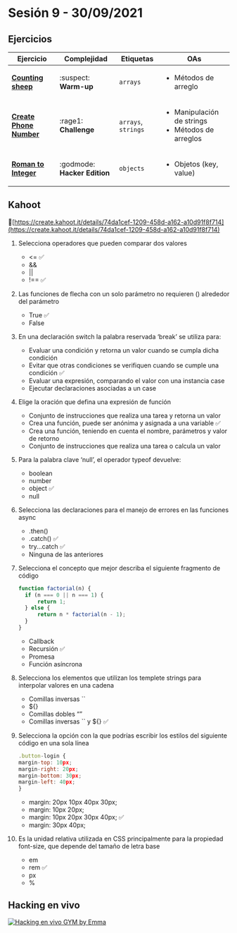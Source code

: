 # Sesión 9 - 30/09/2021

## Ejercicios

| Ejercicio                                                        | Complejidad                    | Etiquetas                    | OAs                                                                               |
| ---------------------------------------------------------------- | ------------------------------ | ---------------------------- | --------------------------------------------------------------------------------- |
| [**Counting sheep**](exercises/counting-sheep/README.md) | :suspect: **Warm-up** | `arrays` | <ul><li> Métodos de arreglo </li></ul>  |
| [**Create Phone Number**](exercises/create-phone-number/README.md) | :rage1: **Challenge** | `arrays`, `strings` | <ul><li>Manipulación de strings</li><li>Métodos de arreglos</li></ul>  |
| [**Roman to Integer**](exercises/roman-to-integer/README.md) | :godmode: **Hacker Edition** | `objects` | <ul><li>Objetos (key, value)</li></ul>  |

## Kahoot

🔗[https://create.kahoot.it/details/74da1cef-1209-458d-a162-a10d91f8f714](https://create.kahoot.it/details/74da1cef-1209-458d-a162-a10d91f8f714)

1. Selecciona operadores que pueden comparar dos valores

    - <= ✅
    - &&
    - ||
    - !== ✅

2. Las funciones de flecha con un solo parámetro no requieren () alrededor del parámetro

    - True ✅
    - False

3. En una declaración switch la palabra reservada ‘break’ se utiliza para:

    - Evaluar una condición y retorna un valor cuando se cumpla dicha condición
    - Evitar que otras condiciones se verifiquen cuando se cumple una condición ✅
    - Evaluar una expresión, comparando el valor con una instancia case
    - Ejecutar declaraciones asociadas a un case

4. Elige la oración que defina una expresión de función

    - Conjunto de instrucciones que realiza una tarea y retorna un valor
    - Crea una función, puede ser anónima y asignada a una variable ✅
    - Crea una función, teniendo en cuenta el nombre, parámetros y valor de retorno
    - Conjunto de instrucciones que realiza una tarea o calcula un valor

5. Para la palabra clave ‘null’, el operador typeof devuelve:

    - boolean
    - number
    - object ✅
    - null

6. Selecciona las declaraciones para el manejo de errores en las funciones async

    - .then()
    - .catch() ✅
    - try...catch ✅
    - Ninguna de las anteriores

7. Selecciona el concepto que mejor describa el siguiente fragmento de código

    ```js
    function factorial(n) {
      if (n === 0 || n === 1) {
          return 1;
      } else {
          return n * factorial(n - 1);
      }
    }
    ```

    - Callback
    - Recursión ✅
    - Promesa
    - Función asíncrona

8. Selecciona los elementos que utilizan los templete strings para interpolar valores en una cadena

    - Comillas inversas ``
    - ${}
    - Comillas dobles “”
    - Comillas inversas `` y ${} ✅

9. Selecciona la opción con la que podrías escribir los estilos del siguiente código en una sola línea

    ```js
    .button-login {
    margin-top: 10px;
    margin-right: 20px;
    margin-bottom: 30px;
    margin-left: 40px;
    }
    ```

    - margin: 20px 10px 40px 30px;
    - margin: 10px 20px;
    - margin: 10px 20px 30px 40px; ✅
    - margin: 30px 40px;

10. Es la unidad relativa utilizada en CSS principalmente para la propiedad font-size, que depende del tamaño de letra base
    - em
    - rem ✅
    - px
    - %

## Hacking en vivo

[![Hacking en vivo GYM by Emma](https://i3.ytimg.com/vi/CxZJWpOtS4E/hqdefault.jpg)](https://www.youtube.com/watch?v=CxZJWpOtS4E)
